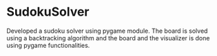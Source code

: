 # SudokuSolver

Developed a sudoku solver using pygame module. The board is solved using a backtracking algorithm and the board and the visualizer is done using pygame functionalities.
